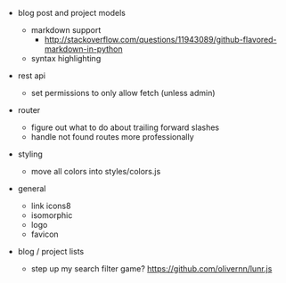 - blog post and project models
    - markdown support
        - http://stackoverflow.com/questions/11943089/github-flavored-markdown-in-python
    - syntax highlighting

- rest api
    - set permissions to only allow fetch (unless admin)

- router
    - figure out what to do about trailing forward slashes
    - handle not found routes more professionally

- styling
    - move all colors into styles/colors.js

- general
    - link icons8
    - isomorphic
    - logo
    - favicon

- blog / project lists
    - step up my search filter game? https://github.com/olivernn/lunr.js
